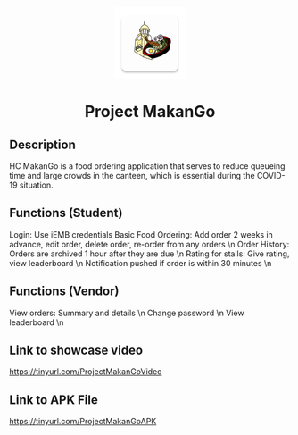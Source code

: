 <p align="center">
  <img src="https://github.com/AleyAleyAley/Project-MakanGo/blob/main/assets/icon/pwapplogo.png" alt="App Icon" width="128">
  <br>
</p>
<h1 align="center">Project MakanGo</h1>



## Description

HC MakanGo is a food ordering application that serves to reduce queueing time and large crowds in the canteen, which is essential during the COVID-19 situation.

## Functions (Student)
Login: Use iEMB credentials
Basic Food Ordering: Add order 2 weeks in advance, edit order, delete order, re-order from any orders \n
Order History: Orders are archived 1 hour after they are due \n
Rating for stalls: Give rating, view leaderboard \n
Notification pushed if order is within 30 minutes \n

## Functions (Vendor)
View orders: Summary and details \n
Change password \n
View leaderboard \n


## Link to showcase video
https://tinyurl.com/ProjectMakanGoVideo

## Link to APK File
https://tinyurl.com/ProjectMakanGoAPK 


